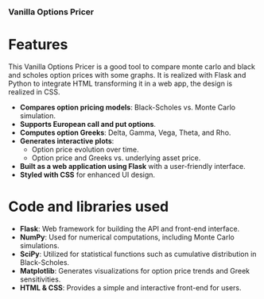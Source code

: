 ###  Vanilla Options Pricer

#  Features
This Vanilla Options Pricer is a good tool to compare monte carlo and black and scholes option prices with some graphs.
It is realized with Flask and Python to integrate HTML transforming it in a web app, the design is realized in CSS.

- **Compares option pricing models**: Black-Scholes vs. Monte Carlo simulation.
- **Supports European call and put options**.
- **Computes option Greeks**: Delta, Gamma, Vega, Theta, and Rho.
- **Generates interactive plots**:
  - Option price evolution over time.
  - Option price and Greeks vs. underlying asset price.
- **Built as a web application using Flask** with a user-friendly interface.
- **Styled with CSS** for enhanced UI design.

# Code and libraries used
- **Flask**: Web framework for building the API and front-end interface.
- **NumPy**: Used for numerical computations, including Monte Carlo simulations.
- **SciPy**: Utilized for statistical functions such as cumulative distribution in Black-Scholes.
- **Matplotlib**: Generates visualizations for option price trends and Greek sensitivities.
- **HTML & CSS**: Provides a simple and interactive front-end for users.
